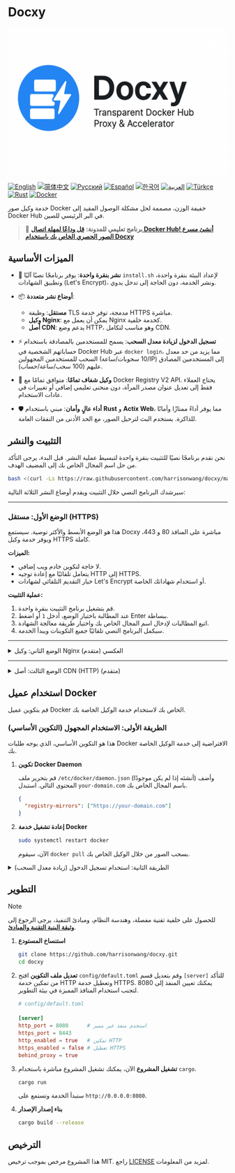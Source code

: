 # Docxy

![og-image](og-image.png)

[![English](https://img.shields.io/badge/English-Click-orange)](README_EN.md)
[![简体中文](https://img.shields.io/badge/简体中文-点击查看-blue)](README.md)
[![Русский](https://img.shields.io/badge/Русский-Нажмите-orange)](README_RU.md)
[![Español](https://img.shields.io/badge/Español-Clic-blue)](README_ES.md)
[![한국어](https://img.shields.io/badge/한국어-클릭-orange)](README_KR.md)
[![العربية](https://img.shields.io/badge/العربية-انقر-blue)](README_AR.md)
[![Türkçe](https://img.shields.io/badge/Türkçe-Tıkla-orange)](README_TR.md)
[![Rust](https://img.shields.io/badge/rust-1.75%2B-blue.svg)](https://www.rust-lang.org)
[![Docker](https://img.shields.io/badge/docker-28%2B-orange.svg)](https://www.docker.com)

خدمة وكيل صور Docker خفيفة الوزن، مصممة لحل مشكلة الوصول المقيد إلى Docker Hub في البر الرئيسي للصين.

> 📢 **برنامج تعليمي للمدونة:** [**قل وداعًا لمهلة اتصال Docker Hub! أنشئ مسرع الصور الحصري الخاص بك باستخدام Docxy**](https://voxsay.com/posts/docxy-docker-proxy-tutorial-for-china/)

## الميزات الأساسية

*   🚀 **نشر بنقرة واحدة**: يوفر برنامجًا نصيًا آليًا `install.sh` لإعداد البيئة بنقرة واحدة، وتطبيق الشهادات (Let's Encrypt)، ونشر الخدمة، دون الحاجة إلى تدخل يدوي.

*   📦 **أوضاع نشر متعددة**:
    *   **مستقل**: وظيفة TLS مدمجة، توفر خدمة HTTPS مباشرة.
    *   **وكيل Nginx**: يمكن أن يعمل مع Nginx كخدمة خلفية.
    *   **أصل CDN**: يدعم وضع HTTP، وهو مناسب لتكامل CDN.

*   ⚡ **تسجيل الدخول لزيادة معدل السحب**: يسمح للمستخدمين بالمصادقة باستخدام حساباتهم الشخصية في Docker Hub عبر `docker login`، مما يزيد من حد معدل السحب للمستخدمين المجهولين (10 سحوبات/ساعة/IP) إلى المستخدمين المصادق عليهم (100 سحب/ساعة/حساب).

*   💎 **وكيل شفاف تمامًا**: متوافق تمامًا مع Docker Registry V2 API. يحتاج العملاء فقط إلى تعديل عنوان مصدر المرآة، دون منحنى تعليمي إضافي أو تغييرات في عادات الاستخدام.

*   🛡️ **أداء عالٍ وأمان**: مبني باستخدام **Rust** و **Actix Web**، مما يوفر أداءً ممتازًا وأمانًا للذاكرة. يستخدم البث لترحيل الصور، مع الحد الأدنى من النفقات العامة.

## التثبيت والنشر

نحن نقدم برنامجًا نصيًا للتثبيت بنقرة واحدة لتبسيط عملية النشر. قبل البدء، يرجى التأكد من حل اسم المجال الخاص بك إلى المضيف الهدف.

```bash
bash <(curl -Ls https://raw.githubusercontent.com/harrisonwang/docxy/main/install.sh)
```

سيرشدك البرنامج النصي خلال التثبيت ويقدم أوضاع النشر الثلاثة التالية:

---

### الوضع الأول: مستقل (HTTPS)

هذا هو الوضع الأبسط والأكثر توصية. سيستمع Docxy مباشرة على المنافذ 80 و 443، ويوفر خدمة وكيل HTTPS كاملة.

**الميزات:**
- لا حاجة لتكوين خادم ويب إضافي.
- يتعامل تلقائيًا مع إعادة توجيه HTTP إلى HTTPS.
- خيار التقديم التلقائي لشهادات Let's Encrypt أو استخدام شهاداتك الخاصة.

**عملية التثبيت:**
1.  قم بتشغيل برنامج التثبيت بنقرة واحدة.
2.  عند المطالبة باختيار الوضع، أدخل `1` أو اضغط Enter ببساطة.
3.  اتبع المطالبات لإدخال اسم المجال الخاص بك واختيار طريقة معالجة الشهادة.
4.  سيكمل البرنامج النصي تلقائيًا جميع التكوينات ويبدأ الخدمة.

---

<details>
<summary>الوضع الثاني: وكيل Nginx العكسي (متقدم)</summary>

### الوضع الثاني: وكيل Nginx العكسي

هذا الوضع مناسب إذا كان لديك بالفعل Nginx وترغب في إدارة خدمات الويب مركزيًا من خلاله.

**الميزات:**
- يتعامل Nginx مع تشفير HTTPS وإدارة الشهادات، مع تشغيل Docxy كخلفية HTTP بسيطة.
- يعمل Docxy كخدمة HTTP خلفية على منفذ محدد (على سبيل المثال، 9000).
- مناسب للتكامل مع الخدمات الأخرى.

**عملية التثبيت:**
1.  قم بتشغيل برنامج التثبيت بنقرة واحدة.
2.  عند المطالبة باختيار الوضع، أدخل `2`.
3.  اتبع المطالبات لإدخال اسم المجال الخاص بك، ومنفذ الاستماع الخلفي لـ Docxy، ومعلومات الشهادة.
4.  سيقوم البرنامج النصي تلقائيًا بإنشاء ملف تكوين Nginx نموذجي لك. ستحتاج إلى إضافته يدويًا إلى تكوين Nginx الخاص بك وإعادة تحميل خدمة Nginx.

</details>

---

<details>
<summary>الوضع الثالث: أصل CDN (HTTP) (متقدم)</summary>

### الوضع الثالث: أصل CDN (HTTP)

هذا الوضع مناسب إذا كنت ترغب في استخدام Docxy كأصل لـ CDN لتحقيق تسريع عالمي أفضل.

**الميزات:**
- يستمع Docxy فقط على منافذ HTTP.
- يتعامل مزود CDN مع طلبات HTTPS والشهادات.
- يثق Docxy ويعالج رؤوس `X-Forwarded-*` لتحديد عنوان IP العميل والبروتوكول بشكل صحيح.

**عملية التثبيت:**
1.  قم بتشغيل برنامج التثبيت بنقرة واحدة.
2.  عند المطالبة باختيار الوضع، أدخل `3`.
3.  اتبع المطالبات لإدخال منفذ HTTP الذي يجب أن يستمع إليه Docxy.
4.  قم بتكوين خدمة CDN الخاصة بك لتوجيه أصلها إلى عنوان ومنفذ خدمة Docxy.

</details>


## استخدام عميل Docker

قم بتكوين عميل Docker الخاص بك لاستخدام خدمة الوكيل الخاصة بك.

### الطريقة الأولى: الاستخدام المجهول (التكوين الأساسي)

هذا هو التكوين الأساسي، الذي يوجه طلبات Docker الافتراضية إلى خدمة الوكيل الخاصة بك.

1.  **تكوين Docker Daemon**

    قم بتحرير ملف `/etc/docker/daemon.json` (أنشئه إذا لم يكن موجودًا) وأضف المحتوى التالي. استبدل `your-domain.com` باسم المجال الخاص بك.

    ```json
    {
      "registry-mirrors": ["https://your-domain.com"]
    }
    ```

2.  **إعادة تشغيل خدمة Docker**

    ```bash
    sudo systemctl restart docker
    ```
    الآن، سيقوم `docker pull` بسحب الصور من خلال الوكيل الخاص بك.

<details>
<summary>الطريقة الثانية: استخدام تسجيل الدخول (زيادة معدل السحب)</summary>

تسمح لك هذه الطريقة بالحصول على معدل سحب صور أعلى عن طريق تسجيل الدخول باستخدام حساب Docker Hub الخاص بك، بالإضافة إلى الاستخدام المجهول.

1.  **إكمال التكوين الأساسي**

    يرجى التأكد من إكمال جميع الخطوات في **الطريقة الأولى**.

2.  **تسجيل الدخول إلى خدمة الوكيل**

    استخدم الأمر `docker login` وأدخل اسم المستخدم وكلمة المرور الخاصين بك في Docker Hub.

    ```bash
    docker login your-domain.com
    ```

3.  **مزامنة معلومات المصادقة**

    بعد تسجيل الدخول بنجاح، تحتاج إلى تحرير ملف `~/.docker/config.json` يدويًا. انسخ معلومات `auth` التي تم إنشاؤها لـ `your-domain.com` والصقها لـ `https://index.docker.io/v1/`.

    قبل التعديل:
    ```json
    {
        "auths": {
            "your-domain.com": {
                "auth": "aBcDeFgHiJkLmNoPqRsTuVwXyZ..."
            }
        }
    }
    ```

    بعد التعديل:
    ```json
    {
        "auths": {
            "your-domain.com": {
                "auth": "aBcDeFgHiJkLmNoPqRsTuVwXyZ..."
            },
            "https://index.docker.io/v1/": {
                "auth": "aBcDeFgHiJkLmNoPqRsTuVwXyZ..."
            }
        }
    }
    ```
    بعد حفظ الملف، سيتم إرسال طلبات `docker pull` الخاصة بك كمستخدم مصادق عليه، وبالتالي ستتمتع بحدود معدل أعلى.

</details>

## التطوير

> [!NOTE]
> للحصول على خلفية تقنية مفصلة، وهندسة النظام، ومبادئ التنفيذ، يرجى الرجوع إلى [**وثيقة البنية التقنية والمبادئ**](docs/ARCHITECTURE.md).

1.  **استنساخ المستودع**
    ```bash
    git clone https://github.com/harrisonwang/docxy.git
    cd docxy
    ```

2.  **تعديل ملف التكوين**
    افتح `config/default.toml` وقم بتعديل قسم `[server]` للتأكد من تمكين خدمة HTTP وتعطيل خدمة HTTPS. يمكنك تعيين المنفذ إلى 8080 لتجنب استخدام المنافذ المميزة في بيئة التطوير.

    ```toml
    # config/default.toml

    [server]
    http_port = 8080      # استخدم منفذ غير مميز
    https_port = 8443
    http_enabled = true   # تمكين HTTP
    https_enabled = false # تعطيل HTTPS
    behind_proxy = true
    ```

3.  **تشغيل المشروع**
    الآن، يمكنك تشغيل المشروع مباشرة باستخدام `cargo`.
    ```bash
    cargo run
    ```
    ستبدأ الخدمة وتستمع على `http://0.0.0.0:8080`.

4.  **بناء إصدار الإصدار**
    ```bash
    cargo build --release
    ```

## الترخيص

هذا المشروع مرخص بموجب ترخيص MIT. راجع [LICENSE](LICENSE) لمزيد من المعلومات.